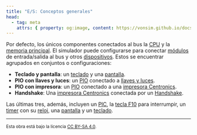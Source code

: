 ```yaml
---
title: "E/S: Conceptos generales"
head:
  - tag: meta
    attrs: { property: og:image, content: https://vonsim.github.io/docs/og/io.png }
---
```


Por defecto, los únicos componentes conectados al bus la [CPU](/docs/cpu/) y la [memoria principal](/docs/memory/). El simulador puede configurarse para conectar [módulos](/docs/io/modules/) de entrada/salida al bus y otros [dispositivos](/docs/io/devices/). Estos se encuentrar agrupados en conjuntos o configuraciones:

- **Teclado y pantalla**: un [teclado](/docs/io/devices/keyboard/) y una [pantalla](/docs/io/devices/screen/).
- **PIO con llaves y luces**: un [PIO](/docs/io/modules/pio/) conectado a [llaves y luces](/docs/io/devices/switches-and-leds/).
- **PIO con impresora**: un [PIO](/docs/io/modules/pio/) conectado a una [impresora Centronics](/docs/io/devices/printer/).
- **Handshake**: Una [impresora Centronics](/docs/io/devices/printer/) conectada por un [Handshake](/docs/io/modules/handshake).

Las últimas tres, además, incluyen un [PIC](/docs/io/modules/pic/), la [tecla F10](/docs/io/devices/f10/) para interrumpir, un [timer](/docs/io/modules/timer/) con su [reloj](/docs/io/devices/clock/), una [pantalla](/docs/io/devices/screen/) y un [teclado](/docs/io/devices/keyboard/).

---

<small>Esta obra está bajo la licencia <a target="_blank" rel="license noopener noreferrer" href="http://creativecommons.org/licenses/by-sa/4.0/">CC BY-SA 4.0</a>.</small>
